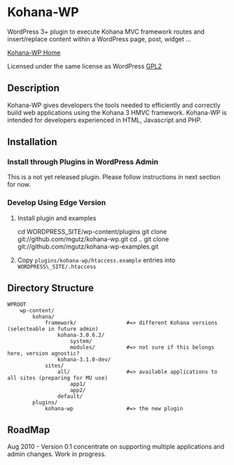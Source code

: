 # Kohana-WP

WordPress 3+ plugin to execute Kohana MVC framework routes and insert/replace
content within a WordPress page, post, widget ...

[Kohana-WP Home](http://kohana-wp.mgutz.com)

Licensed under the same license as WordPress [GPL2](http://www.gnu.org/licenses/old-licenses/gpl-2.0.html)


## Description

Kohana-WP gives developers the tools needed to efficiently and correctly build 
web applications using the Kohana 3 HMVC framework. Kohana-WP is intended for developers 
experienced in HTML, Javascript and PHP.

## Installation

### Install through Plugins in WordPress Admin

This is a not yet released plugin. Please follow instructions in next section for now.

### Develop Using Edge Version

1. Install plugin and examples

    cd WORDPRESS_SITE/wp-content/plugins
    git clone git://github.com/mgutz/kohana-wp.git
    cd ..
    git clone git://github.com/mgutz/kohana-wp-examples.git

2. Copy `plugins/kohana-wp/htaccess.example` entries into `WORDPRESS\_SITE/.htaccess`

## Directory Structure

    WPROOT
        wp-content/
            kohana/
                framework/                #=> different Kohana versions (selecteable in future admin)
                    kohana-3.0.6.2/
                        system/
                        modules/          #=> not sure if this belongs here, version agnostic?
                    kohana-3.1.0-dev/
                sites/                    
                    all/                  #=> available applications to all sites (preparing for MU use)
                        app1/
                        app2/
                    default/
            plugins/
                kohana-wp                 #=> the new plugin

## RoadMap

Aug 2010 - Version 0.1 concentrate on supporting multiple applications and admin changes. Work in progress.
